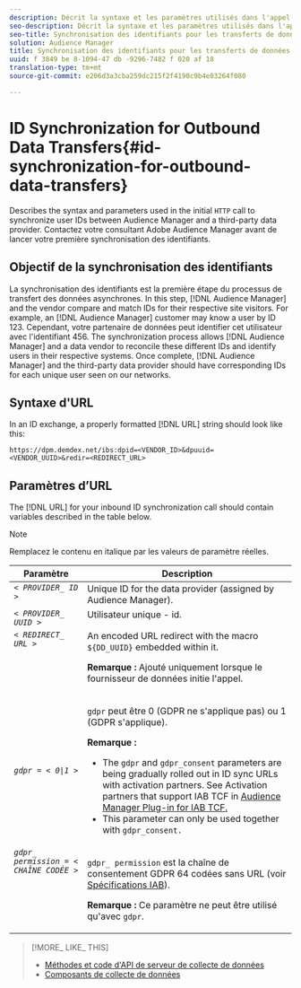 ```yaml
---
description: Décrit la syntaxe et les paramètres utilisés dans l'appel HTTP initial pour synchroniser l'utilisateur - id entre Audience Manager et un fournisseur de données tiers. Contactez votre consultant Adobe Audience Manager avant de lancer votre première synchronisation des identifiants.
seo-description: Décrit la syntaxe et les paramètres utilisés dans l'appel HTTP initial pour synchroniser l'utilisateur - id entre Audience Manager et un fournisseur de données tiers. Contactez votre consultant Adobe Audience Manager avant de lancer votre première synchronisation des identifiants.
seo-title: Synchronisation des identifiants pour les transferts de données sortants
solution: Audience Manager
title: Synchronisation des identifiants pour les transferts de données sortants
uuid: f 3849 be 8-1094-47 db -9296-7482 f 020 af 18
translation-type: tm+mt
source-git-commit: e206d3a3cba259dc215f2f4190c9b4e03264f080

---
```



# ID Synchronization for Outbound Data Transfers{#id-synchronization-for-outbound-data-transfers}

Describes the syntax and parameters used in the initial `HTTP` call to synchronize user IDs between Audience Manager and a third-party data provider. Contactez votre consultant Adobe Audience Manager avant de lancer votre première synchronisation des identifiants.

<!-- c_id_sync_out.xml -->

## Objectif de la synchronisation des identifiants

La synchronisation des identifiants est la première étape du processus de transfert des données asynchrones. In this step, [!DNL Audience Manager] and the vendor compare and match IDs for their respective site visitors. For example, an [!DNL Audience Manager] customer may know a user by ID 123. Cependant, votre partenaire de données peut identifier cet utilisateur avec l&#39;identifiant 456. The synchronization process allows [!DNL Audience Manager] and a data vendor to reconcile these different IDs and identify users in their respective systems. Once complete, [!DNL Audience Manager] and the third-party data provider should have corresponding IDs for each unique user seen on our networks.

## Syntaxe d&#39;URL

In an ID exchange, a properly formatted [!DNL URL] string should look like this:

```
https://dpm.demdex.net/ibs:dpid=<VENDOR_ID>&dpuuid=<VENDOR_UUID>&redir=<REDIRECT_URL>
```

## Paramètres d’URL

The [!DNL URL] for your inbound ID synchronization call should contain variables described in the table below.

>[!NOTE]
>
>Remplacez le contenu en italique par les valeurs de paramètre réelles.

<table id="table_EB9F4246E2A34ABB8ED06EA458EB186F"> 
 <thead> 
  <tr> 
   <th colname="col1" class="entry"> Paramètre </th> 
   <th colname="col2" class="entry"> Description </th> 
  </tr> 
 </thead>
 <tbody> 
  <tr valign="top"> 
   <td colname="col1"> <code><i>&lt; PROVIDER_ ID &gt;</i></code> </td> 
   <td colname="col2">Unique ID for the data provider (assigned by <span class="keyword"> Audience Manager</span>). </td> 
  </tr> 
  <tr valign="top"> 
   <td colname="col1"> <code><i>&lt; PROVIDER_ UUID &gt;</i></code> </td> 
   <td colname="col2"> Utilisateur unique - id. </td> 
  </tr> 
  <tr valign="top"> 
   <td colname="col1"> <code><i>&lt; REDIRECT_ URL &gt;</i></code> </td> 
   <td colname="col2">An encoded URL redirect with the macro <code> ${DD_UUID}</code> embedded within it. <p><b>Remarque :</b> Ajouté uniquement lorsque le fournisseur de données initie l'appel. </p> </td> 
  </tr> 
    </tr> 
  <tr> 
   <td colname="col1"> <code><i>gdpr = &lt; 0|1 &gt;</i></code> </td> 
   <td colname="col2"> <p><code>gdpr</code> peut être 0 (GDPR ne s'applique pas) ou 1 (GDPR s'applique).</p><p><b>Remarque :</b> <ul><li>The <code>gdpr</code> and <code>gdpr_consent</code> parameters are being gradually rolled out in ID sync URLs with activation partners. See Activation partners that support IAB TCF in <a href="../../overview/aam-gdpr/aam-iab-plugin.md#aam-activation-partners">Audience Manager Plug-in for IAB TCF.</a></li><li>This parameter can only be used together with <code>gdpr_consent.</code></li></ul></p></td>
  </tr> 
    </tr> 
  <tr valign="top"> 
   <td colname="col1"> <code><i>gdpr_ permission = &lt; CHAÎNE CODÉE &gt;</i></code> </td> 
   <td colname="col2"><p><code>gdpr_ permission</code> est la chaîne de consentement GDPR 64 codées sans URL (voir <a href="https://github.com/InteractiveAdvertisingBureau/GDPR-Transparency-and-Consent-Framework/blob/master/URL-based%20Consent%20Passing_%20Framework%20Guidance.md#specifications" format="http" scope="external"> Spécifications IAB</a>).</p><p><b>Remarque :</b> Ce paramètre ne peut être utilisé qu'avec <code>gdpr</code>.</p> </td> 
  </tr> 
 </tbody> 
</table>

>[!MORE_ LIKE_ THIS]
>
>* [Méthodes et code d&#39;API de serveur de collecte de données](../../api/dcs-intro/dcs-event-calls/dcs-event-calls.md)
>* [Composants de collecte de données](../../reference/system-components/components-data-collection.md)

